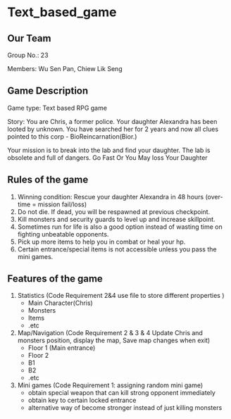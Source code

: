 # Text_based_game
## Our Team
Group No.: 23

Members: Wu Sen Pan, Chiew Lik Seng

## Game Description
Game type: Text based RPG game

Story: You are Chris, a former police. Your daughter Alexandra has been looted by unknown. You have searched her for 2 years and now all clues pointed to this corp - BioReincarnation(Bior.)

Your mission is to break into the lab and find your daughter.
The lab is obsolete and full of dangers.
Go Fast Or You May loss Your Daughter

## Rules of the game
1) Winning condition: Rescue your daughter Alexandra in 48 hours (over-time = mission fail/loss)
2) Do not die. If dead, you will be respawned at previous checkpoint.
3) Kill monsters and security guards to level up and increase skillpoint.
4) Sometimes run for life is also a good option instead of wasting time on fighting unbeatable opponents. 
5) Pick up more items to help you in combat or heal your hp.
6) Certain entrance/special items is not accessible unless you pass the mini games.

## Features of the game
1. Statistics (Code Requirement 2&4 use file to store different properties )
   - Main Character(Chris)
   - Monsters
   - Items
   - .etc
2. Map/Navigation (Code Requirement 2 & 3 & 4 Update Chris and monsters position, display the map, Save map changes when exit)
   - Floor 1 (Main entrance)
   - Floor 2
   - B1
   - B2
   - .etc
3. Mini games (Code Requirement 1: assigning random mini game)
   - obtain special weapon that can kill strong opponent immediately
   - obtain key to certain locked entrance
   - alternative way of become stronger instead of just killing monsters
